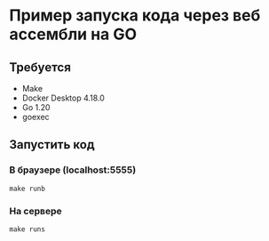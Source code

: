 # Пример запуска кода через веб ассембли на GO

## Требуется
- Make
- Docker Desktop 4.18.0
- Go 1.20
- goexec

## Запустить код

### В браузере (localhost:5555)

```shell
make runb
```

### На сервере

```shell
make runs
```
